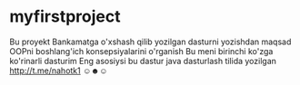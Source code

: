 # myfirstproject
Bu proyekt Bankamatga o'xshash qilib yozilgan
dasturni yozishdan maqsad OOPni boshlang'ich konsepsiyalarini o'rganish
Bu meni birinchi ko'zga ko'rinarli dasturim
Eng asosiysi bu dastur java dasturlash tilida yozilgan
http://t.me/nahotk1
☺☻☺
